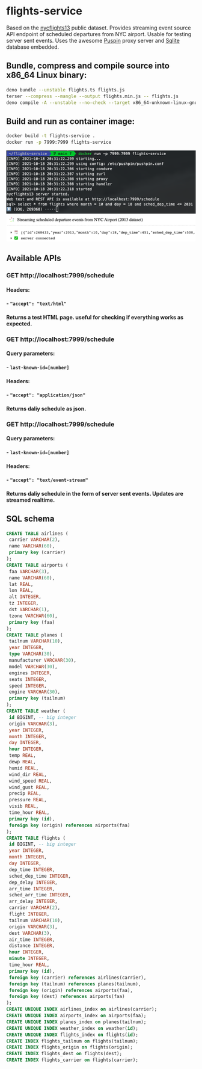 # flights-service

Based on the [nycflights13](https://users.dimi.uniud.it/~massimo.franceschet/ds/plugandplay/sqlite/sqlite.html) public dataset. Provides streaming event source API endpoint of scheduled departures from NYC airport. Usable for testing server sent events. Uses the awesome [Puspin](https://pushpin.org) proxy server and [Sqlite](https://sqlite.org) database embedded.

## Bundle, compress and compile source into x86_64 Linux binary:
```sh
deno bundle --unstable flights.ts flights.js
terser --compress --mangle --output flights.min.js -- flights.js
deno compile -A --unstable --no-check --target x86_64-unknown-linux-gnu --output flights-x86_64-unknown-linux-gnu flights.min.js
```
## Build and run as container image:
```sh
docker build -t flights-service .
docker run -p 7999:7999 flights-service
```
![Terminal output!](/images/term.png)
![Browser page!](/images/browser.png)
## Available APIs
### GET http://localhost:7999/schedule
#### Headers:
#### - `"accept": "text/html"`
#### Returns a test HTML page. useful for checking if everything works as expected.

### GET http://localhost:7999/schedule
#### Query parameters:
#### - `last-known-id=[number]`
#### Headers:
#### - `"accept": "application/json"`
#### Returns daliy schedule as json.

### GET http://localhost:7999/schedule
#### Query parameters:
#### - `last-known-id=[number]`
#### Headers:
#### - `"accept": "text/event-stream"`
#### Returns daliy schedule in the form of server sent events. Updates are streamed realtime.

## SQL schema
```sql
CREATE TABLE airlines (
 carrier VARCHAR(2),
 name VARCHAR(60),
 primary key (carrier)
);
CREATE TABLE airports (
 faa VARCHAR(3),
 name VARCHAR(60),
 lat REAL,
 lon REAL,
 alt INTEGER,
 tz INTEGER,
 dst VARCHAR(1),
 tzone VARCHAR(60),
 primary key (faa)
);
CREATE TABLE planes (
 tailnum VARCHAR(10),
 year INTEGER,
 type VARCHAR(30),
 manufacturer VARCHAR(30),
 model VARCHAR(30),
 engines INTEGER,
 seats INTEGER,
 speed INTEGER,
 engine VARCHAR(30),
 primary key (tailnum)
);
CREATE TABLE weather (
 id BIGINT, -- big integer
 origin VARCHAR(3),
 year INTEGER,
 month INTEGER,
 day INTEGER,
 hour INTEGER,
 temp REAL,
 dewp REAL,
 humid REAL,
 wind_dir REAL,
 wind_speed REAL,
 wind_gust REAL,
 precip REAL,
 pressure REAL,
 visib REAL,
 time_hour REAL,
 primary key (id),
 foreign key (origin) references airports(faa)
);
CREATE TABLE flights (
 id BIGINT, -- big integer
 year INTEGER,
 month INTEGER,
 day INTEGER,
 dep_time INTEGER,
 sched_dep_time INTEGER,
 dep_delay INTEGER,
 arr_time INTEGER,
 sched_arr_time INTEGER,
 arr_delay INTEGER,
 carrier VARCHAR(2),
 flight INTEGER,
 tailnum VARCHAR(10),
 origin VARCHAR(3),
 dest VARCHAR(3),
 air_time INTEGER,
 distance INTEGER,
 hour INTEGER,
 minute INTEGER,
 time_hour REAL,
 primary key (id),
 foreign key (carrier) references airlines(carrier),
 foreign key (tailnum) references planes(tailnum),
 foreign key (origin) references airports(faa),
 foreign key (dest) references airports(faa)
);
CREATE UNIQUE INDEX airlines_index on airlines(carrier);
CREATE UNIQUE INDEX airports_index on airports(faa);
CREATE UNIQUE INDEX planes_index on planes(tailnum);
CREATE UNIQUE INDEX weather_index on weather(id);
CREATE UNIQUE INDEX flights_index on flights(id);
CREATE INDEX flights_tailnum on flights(tailnum);
CREATE INDEX flights_origin on flights(origin);
CREATE INDEX flights_dest on flights(dest);
CREATE INDEX flights_carrier on flights(carrier);
```